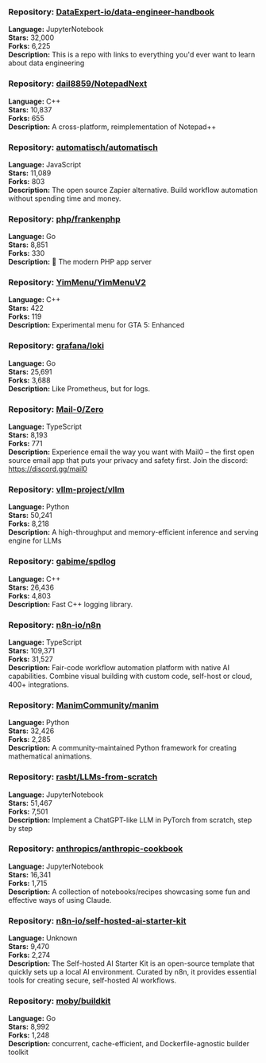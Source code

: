 ### **Repository:** [DataExpert-io/data-engineer-handbook](https://github.com/DataExpert-io/data-engineer-handbook)

**Language:** JupyterNotebook  
**Stars:** 32,000  
**Forks:** 6,225  
**Description:** This is a repo with links to everything you'd ever want to learn about data engineering

### **Repository:** [dail8859/NotepadNext](https://github.com/dail8859/NotepadNext)

**Language:** C++  
**Stars:** 10,837  
**Forks:** 655  
**Description:** A cross-platform, reimplementation of Notepad++

### **Repository:** [automatisch/automatisch](https://github.com/automatisch/automatisch)

**Language:** JavaScript  
**Stars:** 11,089  
**Forks:** 803  
**Description:** The open source Zapier alternative. Build workflow automation without spending time and money.

### **Repository:** [php/frankenphp](https://github.com/php/frankenphp)

**Language:** Go  
**Stars:** 8,851  
**Forks:** 330  
**Description:** 🧟 The modern PHP app server

### **Repository:** [YimMenu/YimMenuV2](https://github.com/YimMenu/YimMenuV2)

**Language:** C++  
**Stars:** 422  
**Forks:** 119  
**Description:** Experimental menu for GTA 5: Enhanced

### **Repository:** [grafana/loki](https://github.com/grafana/loki)

**Language:** Go  
**Stars:** 25,691  
**Forks:** 3,688  
**Description:** Like Prometheus, but for logs.

### **Repository:** [Mail-0/Zero](https://github.com/Mail-0/Zero)

**Language:** TypeScript  
**Stars:** 8,193  
**Forks:** 771  
**Description:** Experience email the way you want with Mail0 – the first open source email app that puts your privacy and safety first. Join the discord: https://discord.gg/mail0

### **Repository:** [vllm-project/vllm](https://github.com/vllm-project/vllm)

**Language:** Python  
**Stars:** 50,241  
**Forks:** 8,218  
**Description:** A high-throughput and memory-efficient inference and serving engine for LLMs

### **Repository:** [gabime/spdlog](https://github.com/gabime/spdlog)

**Language:** C++  
**Stars:** 26,436  
**Forks:** 4,803  
**Description:** Fast C++ logging library.

### **Repository:** [n8n-io/n8n](https://github.com/n8n-io/n8n)

**Language:** TypeScript  
**Stars:** 109,371  
**Forks:** 31,527  
**Description:** Fair-code workflow automation platform with native AI capabilities. Combine visual building with custom code, self-host or cloud, 400+ integrations.

### **Repository:** [ManimCommunity/manim](https://github.com/ManimCommunity/manim)

**Language:** Python  
**Stars:** 32,426  
**Forks:** 2,285  
**Description:** A community-maintained Python framework for creating mathematical animations.

### **Repository:** [rasbt/LLMs-from-scratch](https://github.com/rasbt/LLMs-from-scratch)

**Language:** JupyterNotebook  
**Stars:** 51,467  
**Forks:** 7,501  
**Description:** Implement a ChatGPT-like LLM in PyTorch from scratch, step by step

### **Repository:** [anthropics/anthropic-cookbook](https://github.com/anthropics/anthropic-cookbook)

**Language:** JupyterNotebook  
**Stars:** 16,341  
**Forks:** 1,715  
**Description:** A collection of notebooks/recipes showcasing some fun and effective ways of using Claude.

### **Repository:** [n8n-io/self-hosted-ai-starter-kit](https://github.com/n8n-io/self-hosted-ai-starter-kit)

**Language:** Unknown  
**Stars:** 9,470  
**Forks:** 2,274  
**Description:** The Self-hosted AI Starter Kit is an open-source template that quickly sets up a local AI environment. Curated by n8n, it provides essential tools for creating secure, self-hosted AI workflows.

### **Repository:** [moby/buildkit](https://github.com/moby/buildkit)

**Language:** Go  
**Stars:** 8,992  
**Forks:** 1,248  
**Description:** concurrent, cache-efficient, and Dockerfile-agnostic builder toolkit

